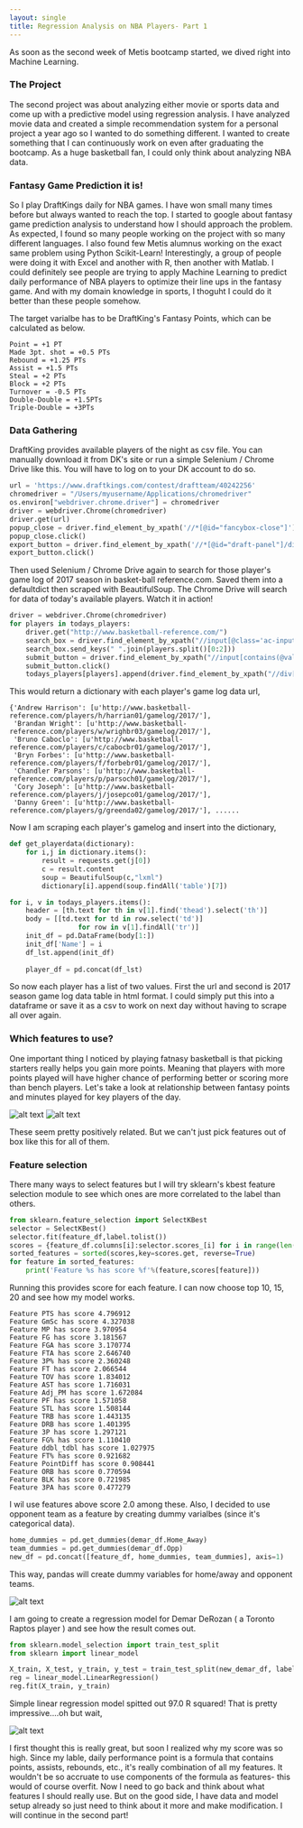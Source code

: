 ```yaml
---
layout: single
title: Regression Analysis on NBA Players- Part 1
---
```


As soon as the second week of Metis bootcamp started, we dived right into Machine Learning. 


### The Project 

The second project was about analyzing either movie or sports data and come up with a predictive model using regression analysis. I have analyzed movie data and created a simple recommendation system for a personal project a year ago so I wanted to do something different. I wanted to create something that I can continuously work on even after graduating the bootcamp. As a huge basketball fan, I could only think about analyzing NBA data. 



### Fantasy Game Prediction it is!

So I play DraftKings daily for NBA games. I have won small many times before but always wanted to reach the top. I started to google about fantasy game prediction analysis to understand how I should approach the problem. As expected, I found so many people working on the project with so many different languages. I also found few Metis alumnus working on the exact same problem using Python Scikit-Learn! Interestingly, a group of people were doing it with Excel and another with R, then another with Matlab. I could definitely see people are trying to apply Machine Learning to predict daily performance of NBA players to optimize their line ups in the fantasy game. And with my domain knowledge in sports, I thoguht I could do it better than these people somehow.


The target varialbe has to be DraftKing's Fantasy Points, which can be calculated as below.

```
Point = +1 PT
Made 3pt. shot = +0.5 PTs
Rebound = +1.25 PTs
Assist = +1.5 PTs
Steal = +2 PTs
Block = +2 PTs
Turnover = -0.5 PTs
Double-Double = +1.5PTs
Triple-Double = +3PTs
```

### Data Gathering

DraftKing provides available players of the night as csv file. You can manually download it from DK's site or run a simple Selenium / Chrome Drive like this. You will have to log on to your DK account to do so. 

```python
url = 'https://www.draftkings.com/contest/draftteam/40242256'
chromedriver = "/Users/myusername/Applications/chromedriver"
os.environ["webdriver.chrome.driver"] = chromedriver
driver = webdriver.Chrome(chromedriver)
driver.get(url)
popup_close = driver.find_element_by_xpath('//*[@id="fancybox-close"]')
popup_close.click()
export_button = driver.find_element_by_xpath('//*[@id="draft-panel"]/div/div[1]/div[9]/a/img')
export_button.click()
```

Then used Selenium / Chrome Drive again to search for those player's game log of 2017 season in basket-ball reference.com. Saved them into a defaultdict then scraped with BeautifulSoup. 
The Chrome Drive will search for data of today's available players. Watch it in action!

```python
driver = webdriver.Chrome(chromedriver)
for players in todays_players:
    driver.get("http://www.basketball-reference.com/")
    search_box = driver.find_element_by_xpath("//input[@class='ac-input completely']")
    search_box.send_keys(" ".join(players.split()[0:2]))
    submit_button = driver.find_element_by_xpath("//input[contains(@value, 'Search')]")
    submit_button.click()
    todays_players[players].append(driver.find_element_by_xpath("//div[@id='player_gamelogs']/div[@class='search-item'][last()]/div[@class='search-item-name']/a").get_attribute('href'))
```

This would return a dictionary with each player's game log data url,

```
{'Andrew Harrison': [u'http://www.basketball-reference.com/players/h/harrian01/gamelog/2017/'],
 'Brandan Wright': [u'http://www.basketball-reference.com/players/w/wrighbr03/gamelog/2017/'],
 'Bruno Caboclo': [u'http://www.basketball-reference.com/players/c/cabocbr01/gamelog/2017/'],
 'Bryn Forbes': [u'http://www.basketball-reference.com/players/f/forbebr01/gamelog/2017/'],
 'Chandler Parsons': [u'http://www.basketball-reference.com/players/p/parsoch01/gamelog/2017/'],
 'Cory Joseph': [u'http://www.basketball-reference.com/players/j/josepco01/gamelog/2017/'],
 'Danny Green': [u'http://www.basketball-reference.com/players/g/greenda02/gamelog/2017/'], ......
```

Now I am scraping each player's gamelog and insert into the dictionary,

```python
def get_playerdata(dictionary):
    for i,j in dictionary.items():
        result = requests.get(j[0])
        c = result.content
        soup = BeautifulSoup(c,"lxml")
        dictionary[i].append(soup.findAll('table')[7])
```

```python
for i, v in todays_players.items():
    header = [th.text for th in v[1].find('thead').select('th')]
    body = [[td.text for td in row.select('td')]
                 for row in v[1].findAll('tr')]
    init_df = pd.DataFrame(body[1:])
    init_df['Name'] = i
    df_lst.append(init_df)
    
    player_df = pd.concat(df_lst)
```
So now each player has a list of two values. First the url and second is 2017 season game log data table in html format. I could simply put this into a dataframe or save it as a csv to work on next day without having to scrape all over again.

### Which features to use?

One important thing I noticed by playing fatnasy basketball is that picking starters really helps you gain more points. Meaning that players with more points played will have higher chance of performing better or scoring more than bench players. Let's take a look at relationship between fantasy points and minutes played for key players of the day. 

![alt text](/images/minutes_pts.png "features")
![alt text](/images/homeaway.png "homeaway")

These seem pretty positively related. But we can't just pick features out of box like this for all of them. 

### Feature selection

There many ways to select features but I will try sklearn's kbest feature selection module to see which ones are more correlated to the label than others. 

```python
from sklearn.feature_selection import SelectKBest
selector = SelectKBest()
selector.fit(feature_df,label.tolist())
scores = {feature_df.columns[i]:selector.scores_[i] for i in range(len(feature_df.columns))}
sorted_features = sorted(scores,key=scores.get, reverse=True)
for feature in sorted_features:
    print('Feature %s has score %f'%(feature,scores[feature]))
```

Running this provides score for each feature. I can now choose top 10, 15, 20 and see how my model works.

```
Feature PTS has score 4.796912
Feature GmSc has score 4.327038
Feature MP has score 3.970954
Feature FG has score 3.181567
Feature FGA has score 3.170774
Feature FTA has score 2.646740
Feature 3P% has score 2.360248
Feature FT has score 2.066544
Feature TOV has score 1.834012
Feature AST has score 1.716031
Feature Adj_PM has score 1.672084
Feature PF has score 1.571058
Feature STL has score 1.508144
Feature TRB has score 1.443135
Feature DRB has score 1.401395
Feature 3P has score 1.297121
Feature FG% has score 1.110410
Feature ddbl_tdbl has score 1.027975
Feature FT% has score 0.921682
Feature PointDiff has score 0.908441
Feature ORB has score 0.770594
Feature BLK has score 0.721985
Feature 3PA has score 0.477279
```

I wil use features above score 2.0 among these. Also, I decided to use opponent team as a feature by creating dummy varialbes (since it's categorical data).

```python
home_dummies = pd.get_dummies(demar_df.Home_Away)
team_dummies = pd.get_dummies(demar_df.Opp)
new_df = pd.concat([feature_df, home_dummies, team_dummies], axis=1)
```

This way, pandas will create dummy variables for home/away and opponent teams. 

![alt text](/images/features_df.png "feature preview")

I am going to create a regression model for Demar DeRozan ( a Toronto Raptos player ) and see how the result comes out.


```python
from sklearn.model_selection import train_test_split
from sklearn import linear_model

X_train, X_test, y_train, y_test = train_test_split(new_demar_df, label, test_size=0.3, random_state=42)
reg = linear_model.LinearRegression()
reg.fit(X_train, y_train)
```

Simple linear regression model spitted out 97.0 R squared! That is pretty impressive....oh but wait,

![alt text](/images/predict_actual.png "predict_vs_actual")

I first thought this is really great, but soon I realized why my score was so high. Since my lable, daily performance point is a formula that contains points, assists, rebounds, etc., it's really combination of all my features. It wouldn't be so accruate to use components of the formula as features- this would of course overfit. Now I need to go back and think about what features I should really use. But on the good side, I have data and model setup already so just need to think about it more and make modification. I will continue in the second part!
